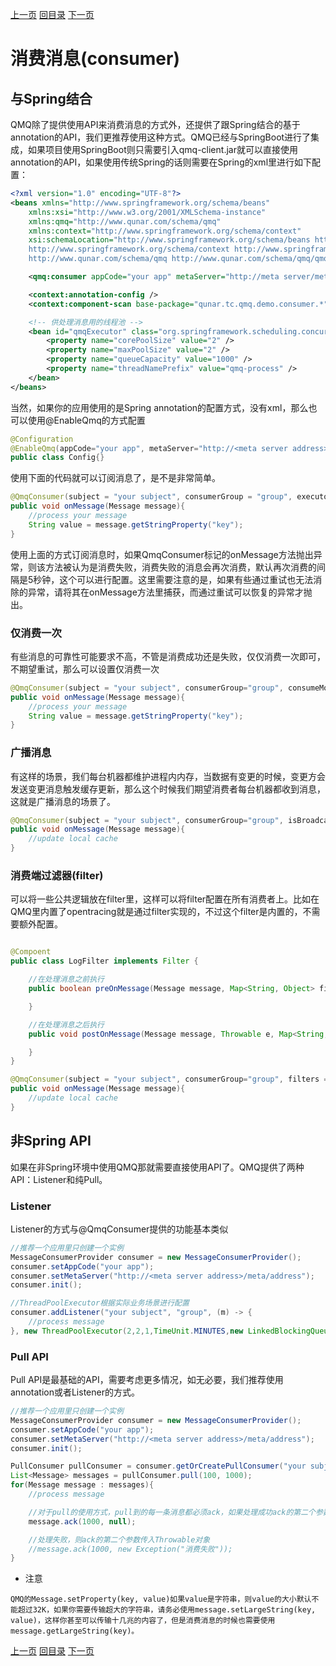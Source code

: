 [上一页](producer.md)
[回目录](../../README.md)
[下一页](delay.md)


# 消费消息(consumer)

## 与Spring结合

QMQ除了提供使用API来消费消息的方式外，还提供了跟Spring结合的基于annotation的API，我们更推荐使用这种方式。QMQ已经与SpringBoot进行了集成，如果项目使用SpringBoot则只需要引入qmq-client.jar就可以直接使用annotation的API，如果使用传统Spring的话则需要在Spring的xml里进行如下配置：
```xml
<?xml version="1.0" encoding="UTF-8"?>
<beans xmlns="http://www.springframework.org/schema/beans"
	xmlns:xsi="http://www.w3.org/2001/XMLSchema-instance"
	xmlns:qmq="http://www.qunar.com/schema/qmq"
    xmlns:context="http://www.springframework.org/schema/context"
	xsi:schemaLocation="http://www.springframework.org/schema/beans http://www.springframework.org/schema/beans/spring-beans.xsd
    http://www.springframework.org/schema/context http://www.springframework.org/schema/context/spring-context.xsd
	http://www.qunar.com/schema/qmq http://www.qunar.com/schema/qmq/qmq.xsd">

    <qmq:consumer appCode="your app" metaServer="http://meta server/meta/address" />

    <context:annotation-config />
    <context:component-scan base-package="qunar.tc.qmq.demo.consumer.*" />

    <!-- 供处理消息用的线程池 -->
    <bean id="qmqExecutor" class="org.springframework.scheduling.concurrent.ThreadPoolExecutorFactoryBean">
        <property name="corePoolSize" value="2" />
        <property name="maxPoolSize" value="2" />
        <property name="queueCapacity" value="1000" />
        <property name="threadNamePrefix" value="qmq-process" />
    </bean>
</beans>
```

当然，如果你的应用使用的是Spring annotation的配置方式，没有xml，那么也可以使用@EnableQmq的方式配置
```java
@Configuration
@EnableQmq(appCode="your app", metaServer="http://<meta server address>/meta/address")
public class Config{}
```

使用下面的代码就可以订阅消息了，是不是非常简单。
```java
@QmqConsumer(subject = "your subject", consumerGroup = "group", executor = "your executor bean name")
public void onMessage(Message message){
    //process your message
    String value = message.getStringProperty("key");
}
```
使用上面的方式订阅消息时，如果QmqConsumer标记的onMessage方法抛出异常，则该方法被认为是消费失败，消费失败的消息会再次消费，默认再次消费的间隔是5秒钟，这个可以进行配置。这里需要注意的是，如果有些通过重试也无法消除的异常，请将其在onMessage方法里捕获，而通过重试可以恢复的异常才抛出。

### 仅消费一次
有些消息的可靠性可能要求不高，不管是消费成功还是失败，仅仅消费一次即可，不期望重试，那么可以设置仅消费一次
```java
@QmqConsumer(subject = "your subject", consumerGroup="group", consumeMostOnce = true, executor = "your executor bean name")
public void onMessage(Message message){
    //process your message
    String value = message.getStringProperty("key");
}
```

### 广播消息
有这样的场景，我们每台机器都维护进程内内存，当数据有变更的时候，变更方会发送变更消息触发缓存更新，那么这个时候我们期望消费者每台机器都收到消息，这就是广播消息的场景了。
```java
@QmqConsumer(subject = "your subject", consumerGroup="group", isBroadcast = true, executor = "your executor bean name")
public void onMessage(Message message){
    //update local cache
}
```

### 消费端过滤器(filter)
可以将一些公共逻辑放在filter里，这样可以将filter配置在所有消费者上。比如在QMQ里内置了opentracing就是通过filter实现的，不过这个filter是内置的，不需要额外配置。
```java

@Compoent
public class LogFilter implements Filter {

    //在处理消息之前执行
    public boolean preOnMessage(Message message, Map<String, Object> filterContext){

    }

    //在处理消息之后执行
    public void postOnMessage(Message message, Throwable e, Map<String, Object> filterContext){

    }
}

@QmqConsumer(subject = "your subject", consumerGroup="group", filters = {"logFilter"}, executor = "your executor bean name")
public void onMessage(Message message){
    //update local cache
}
```

## 非Spring API
如果在非Spring环境中使用QMQ那就需要直接使用API了。QMQ提供了两种API：Listener和纯Pull。

### Listener

Listener的方式与@QmqConsumer提供的功能基本类似

```java
//推荐一个应用里只创建一个实例
MessageConsumerProvider consumer = new MessageConsumerProvider();
consumer.setAppCode("your app");
consumer.setMetaServer("http://<meta server address>/meta/address");
consumer.init();

//ThreadPoolExecutor根据实际业务场景进行配置
consumer.addListener("your subject", "group", (m) -> {
    //process message
}, new ThreadPoolExecutor(2,2,1,TimeUnit.MINUTES,new LinkedBlockingQueue<Runnable>(100)));
```

### Pull API

Pull API是最基础的API，需要考虑更多情况，如无必要，我们推荐使用annotation或者Listener的方式。

```java
//推荐一个应用里只创建一个实例
MessageConsumerProvider consumer = new MessageConsumerProvider();
consumer.setAppCode("your app");
consumer.setMetaServer("http://<meta server address>/meta/address");
consumer.init();

PullConsumer pullConsumer = consumer.getOrCreatePullConsumer("your subject", "group", false);
List<Message> messages = pullConsumer.pull(100, 1000);
for(Message message : messages){
    //process message

    //对于pull的使用方式，pull到的每一条消息都必须ack，如果处理成功ack的第二个参数为null
    message.ack(1000, null);

    //处理失败，则ack的第二个参数传入Throwable对象
    //message.ack(1000, new Exception("消费失败"));
}
```

* 注意
```
QMQ的Message.setProperty(key, value)如果value是字符串，则value的大小默认不能超过32K，如果你需要传输超大的字符串，请务必使用message.setLargeString(key, value)，这样你甚至可以传输十几兆的内容了，但是消费消息的时候也需要使用message.getLargeString(key)。
```

[上一页](producer.md)
[回目录](../../README.md)
[下一页](delay.md)
